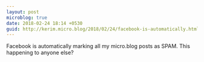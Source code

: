```yaml
---
layout: post
microblog: true
date: 2018-02-24 18:14 +0530
guid: http://kerim.micro.blog/2018/02/24/facebook-is-automatically.html
---
```

Facebook is automatically marking all my micro.blog posts as SPAM. This happening to anyone else?

